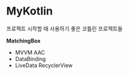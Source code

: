 # MyKotlin

프로젝트 시작할 때 사용하기 좋은 코틀린 프로젝트들

**MatchingBox**
- MVVM AAC
- DataBinding
- LiveData RecyclerView

